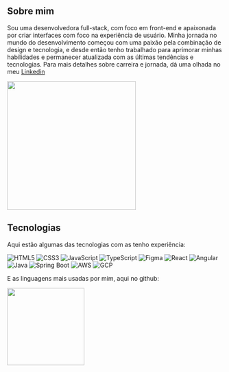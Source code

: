 ## Sobre mim

Sou uma desenvolvedora full-stack, com foco em front-end e apaixonada por criar interfaces com foco na experiência de usuário. Minha jornada no mundo do desenvolvimento começou com uma paixão pela combinação de design e tecnologia, e desde então tenho trabalhado para aprimorar minhas habilidades e permanecer atualizada com as últimas tendências e tecnologias.
Para mais detalhes sobre carreira e jornada, dá uma olhada no meu [Linkedin](https://www.linkedin.com/in/kallyne-rocha/)

<img src="https://github.com/KallyneRocha/KallyneRocha/assets/81446987/2bffeb27-5b40-4f4e-8353-fdc524f6ad17" width="300">



## Tecnologias

Aqui estão algumas das tecnologias com as tenho experiência:

![HTML5](https://img.shields.io/badge/-HTML5-E34F26?style=flat-square&logo=html5&logoColor=white)
![CSS3](https://img.shields.io/badge/-CSS3-1572B6?style=flat-square&logo=css3&logoColor=white)
![JavaScript](https://img.shields.io/badge/-JavaScript-F7DF1E?style=flat-square&logo=javascript&logoColor=black)
![TypeScript](https://img.shields.io/badge/-TypeScript-007ACC?style=flat-square&logo=typescript&logoColor=white)
![Figma](https://img.shields.io/badge/-Figma-F24E1E?style=flat-square&logo=figma&logoColor=white)
![React](https://img.shields.io/badge/-React-61DAFB?style=flat-square&logo=react&logoColor=black)
![Angular](https://img.shields.io/badge/-Angular-DD0031?style=flat-square&logo=angular&logoColor=white)
![Java](https://img.shields.io/badge/-Java-007396?style=flat-square&logo=java&logoColor=white)
![Spring Boot](https://img.shields.io/badge/-Spring%20Boot-6DB33F?style=flat-square&logo=spring&logoColor=white)
![AWS](https://img.shields.io/badge/-Amazon%20AWS-232F3E?style=flat-square&logo=amazonaws&logoColor=white)
![GCP](https://img.shields.io/badge/-Google%20Cloud%20Platform-4285F4?style=flat-square&logo=googlecloud&logoColor=white)

E as linguagens mais usadas por mim, aqui no github:

<div>
  <div>
  <a href="https://github.com/KallyneRocha">
  <img height="180em" src="https://github-readme-stats.vercel.app/api/top-langs/?username=kallynerocha&layout=compact&langs_count=7&theme=dracula"/>
</div>
</div>
